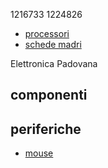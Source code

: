 1216733
1224826

- [processori](processori.md)
- [schede madri](schede_madri.md)

Elettronica Padovana

## componenti
## periferiche
- [mouse](mouse.md)
